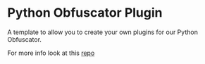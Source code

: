 # Python Obfuscator Plugin
A template to allow you to create your own plugins for our Python Obfuscator.

For more info look at this [repo](https://github.com/2D-Mesh-Plane/Python-Obfuscator#----how-to-make-a-plugin----)

